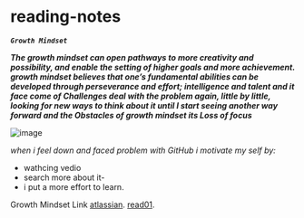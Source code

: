 # reading-notes
***`Growth Mindset`*** 

***The growth mindset can open pathways to more creativity and possibility, and enable the setting of higher goals and more achievement. growth mindset believes that one’s fundamental abilities can be developed through perseverance and effort; intelligence and talent and it face come of Challenges  deal with the problem again, little by little, looking for new ways to think about it until I start seeing another way forward and the Obstacles of growth mindset its Loss of focus***

![image](https://th.bing.com/th/id/Ree64d7cbc5edfdc950e5b95bb1c3a2c8?rik=wu%2fioHJOsOEg9w&riu=http%3a%2f%2fsites.sandiego.edu%2fieeblog%2ffiles%2f2016%2f05%2f2013_11_29-Growth-Mindset.png&ehk=A8yzi2M%2fkBEJaZ5bKYjYar%2bXH4RgO07baJBWiJuopg0%3d&risl=&pid=ImgRaw)

_when i feel down and faced problem with GitHub i motivate my self by:_ 
- wathcing vedio 
- search more about it-
- i put a more effort to learn.

Growth Mindset Link [atlassian](https://www.atlassian.com/blog/inside-atlassian/growth-mindset).
[read01](https://github.com/baradweelrawan/reading-notes/blob/main/read01.md).
